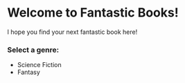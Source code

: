 # Welcome to Fantastic Books!

I hope you find your next fantastic book here!

### Select a genre:

* Science Fiction
* Fantasy
